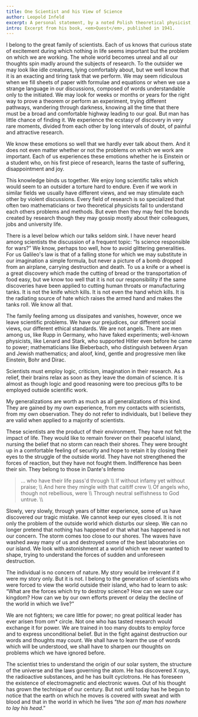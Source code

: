 ```yaml
---
title: One Scientist and his View of Science
author: Leopold Infeld 
excerpt: A personal statement, by a noted Polish theoretical physicist, shows his excitement with his work and with science. 
intro: Excerpt from his book, <em>Quest</em>, published in 1941. 
---
```





I belong to the great family of scientists. 
Each of us knows that curious state of excitement during which nothing in life seems important but the problem on which we are working. 
The whole world becomes unreal and all our thoughts spin madly around the subjects of research. 
To the outsider we may look like idle creatures, lying comfortably about, but we well know that it is an exacting and tiring task that we perform. 
We may seem ridiculous when we fill sheets of paper with formulae and equations or when we use a strange language in our discussions, composed of words understandable only to the initiated. 
We may look for weeks or months or years for the right way to prove a theorem or perform an experiment, trying different pathways, wandering through darkness, knowing all the time that there must be a broad and comfortable highway leading to our goal. 
But man has little chance of finding it. 
We experience the ecstasy of discovery in very rare moments, divided from each other by long intervals of doubt, of painful and attractive research. 


We know these emotions so well that we hardly ever talk about them. 
And it does not even matter whether or not the problems on which we work are important. 
Each of us experiences these emotions whether he is Einstein or a student who, on his first piece of research, learns the taste of suffering, disappointment and joy. 


This knowledge binds us together. 
We enjoy long scientific talks which would seem to an outsider a torture hard to endure. 
Even if we work in similar fields we usually have different views, and we may stimulate each other by violent discussions. 
Every field of research is so specialized that often two mathematicians or two theoretical physicists fail to understand each others problems and methods. 
But even then they may feel the bonds created by research though they may gossip mostly about their colleagues, jobs and university life. 


There is a level below which our talks seldom sink. 
I have never heard among scientists the discussion of a frequent topic: &ldquo;Is science responsible for wars?&rdquo; 
We know, perhaps too well, how to avoid glittering generalities. 
For us Galileo&#39;s law is that of a falling stone for which we may substitute in our imagination a simple formula, but never a picture of a bomb dropped from an airplane, carrying destruction and death. 
To us a knife or a wheel is a great discovery which made the cutting of bread or the transportation of food easy, but we know too well that it is not our responsibility if the same discoveries have been applied to cutting human throats or manufacturing tanks. 
It is not the knife which kills. 
It is not even the hand which kills. 
It is the radiating source of hate which raises the armed hand and makes the tanks roll. 
We know all that. 


The family feeling among us dissipates and vanishes, however, once we leave scientific problems. 
We have our prejudices, our different social views, our different ethical standards. We are not angels. 
There are men among us, like Rupp in Germany, who have faked experiments; well-known physicists, like Lenard and Stark, who supported Hitler even before he came to power; mathematicians like Bieberbach, who distinguish between Aryan and Jewish mathematics; and aloof, kind, gentle and progressive men like Einstein, Bohr and Dirac. 


Scientists must employ logic, criticism, imagination in their research. 
As a relief, their brains relax as soon as they leave the domain of science. 
It is almost as though logic and good reasoning were too precious gifts to be employed outside scientific work. 


My generalizations are worth as much as all generalizations of this kind. 
They are gained by my own experience, from my contacts with scientists, from my own observation. 
They do not refer to individuals, but I believe they are valid when applied to a majority of scientists. 


These scientists are the product of their environment. 
They have not felt the impact of life. 
They would like to remain forever on their peaceful island, nursing the belief that no storm can reach their shores. 
They were brought up in a comfortable feeling of security and hope to retain it by closing their eyes to the struggle of the outside world. 
They have not strengthened the forces of reaction, but they have not fought them. 
Indifference has been their sin. They belong to those in Dante&#39;s Inferno

<blockquote>
    &hellip; who have their life pass&#39;d through \\
    If without infamy yet without praise;  \\
    And here they mingle with that caitiff crew  \\
    Of angels who, though not rebellious, were  \\
    Through neutral selfishness to God untrue. \\
</blockquote>

Slowly, very slowly, through years of bitter experience, some of us have discovered our tragic mistake. 
We cannot keep our eyes closed. 
It is not only the problem of the outside world which disturbs our sleep. 
We can no longer pretend that nothing has happened or that what has happened is not our concern. 
The storm comes too close to our shores. 
The waves have washed away many of us and destroyed some of the best laboratories on our island. 
We look with astonishment at a world which we never wanted to shape, trying to understand the forces of sudden and unforeseen destruction. 


The individual is no concern of nature. 
My story would be irrelevant if it were my story only. 
But it is not. 
I belong to the generation of scientists who were forced to view the world outside their island, who had to learn to ask: &ldquo;What are the forces which try to destroy science? 
How can we save our kingdom? 
How can we by our own efforts prevent or delay the decline of the world in which we live?&rdquo; 


We are not fighters; we care little for power; no great political leader has ever arisen from om* circle. 
Not one who has tasted research would exchange it for power. 
We are trained in too many doubts to employ force and to express unconditional belief. 
But in the fight against destruction our words and thoughts may count. 
We shall have to learn the use of words which will be understood, we shall have to sharpen our thoughts on problems which we have ignored before. 


The scientist tries to understand the origin of our solar system, the structure of the universe and the laws governing the atom. 
He has discovered X rays, the radioactive substances, and he has built cyclotrons. 
He has foreseen the existence of electromagnetic and electronic waves. 
Out of his thought has grown the technique of our century. 
But not until today has he begun to notice that the earth on which he moves is covered with sweat and with blood and that in the world in which he lives &ldquo;<em>the son of man has nowhere to lay his head</em>.&rdquo; 




